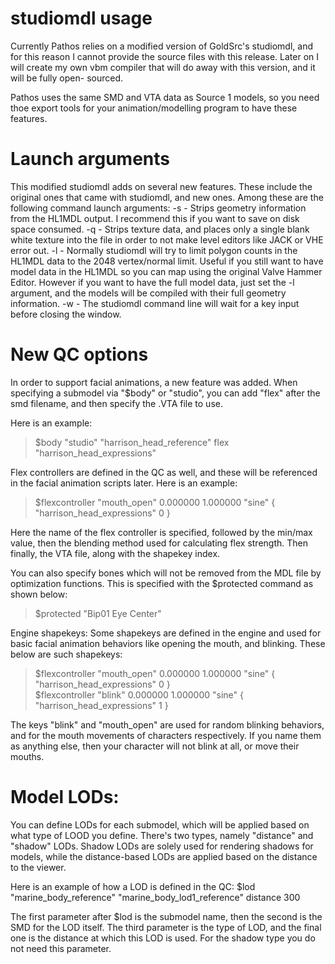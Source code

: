 # studiomdl usage

Currently Pathos relies on a modified version of GoldSrc's studiomdl, and for this
reason I cannot provide the source files with this release. Later on I will create
my own vbm compiler that will do away with this version, and it will be fully open-
sourced.

Pathos uses the same SMD and VTA data as Source 1 models, so you need thoe export
tools for your animation/modelling program to have these features.

# Launch arguments
This modified studiomdl adds on several new features. These include the original ones
that came with studiomdl, and new ones. Among these are the following command launch 
arguments:
 -s - Strips geometry information from the HL1MDL output. I recommend this if you want
      to save on disk space consumed.
 -q - Strips texture data, and places only a single blank white texture into the file
      in order to not make level editors like JACK or VHE error out.
 -l - Normally studiomdl will try to limit polygon counts in the HL1MDL data to the
      2048 vertex/normal limit. Useful if you still want to have model data in the
	  HL1MDL so you can map using the original Valve Hammer Editor. However if you
	  want to have the full model data, just set the -l argument, and the models will
	  be compiled with their full geometry information.
 -w - The studiomdl command line will wait for a key input before closing the window.
 
# New QC options
In order to support facial animations, a new feature was added. When specifying a
submodel via "$body" or "studio", you can add "flex" after the smd filename, and
then specify the .VTA file to use.

Here is an example:
>$body "studio" "harrison_head_reference" flex "harrison_head_expressions" <br />

Flex controllers are defined in the QC as well, and these will be referenced in the
facial animation scripts later. Here is an example:
>$flexcontroller "mouth_open" 0.000000 1.000000 "sine" { "harrison_head_expressions" 0 } <br />

Here the name of the flex controller is specified, followed by the min/max value, then
the blending method used for calculating flex strength. Then finally, the VTA file, along
with the shapekey index.

You can also specify bones which will not be removed from the MDL file by optimization
functions. This is specified with the $protected command as shown below:
>$protected "Bip01 Eye Center" <br />

Engine shapekeys:
Some shapekeys are defined in the engine and used for basic facial animation behaviors
like opening the mouth, and blinking. These below are such shapekeys:
>$flexcontroller "mouth_open" 0.000000 1.000000 "sine" { "harrison_head_expressions" 0 } <br />
>$flexcontroller "blink" 0.000000 1.000000 "sine" { "harrison_head_expressions" 1 } <br />

The keys "blink" and "mouth_open" are used for random blinking behaviors, and for the
mouth movements of characters respectively. If you name them as anything else, then
your character will not blink at all, or move their mouths.

# Model LODs:
You can define LODs for each submodel, which will be applied based on what
type of LOOD you define. There's two types, namely "distance" and "shadow"
LODs. Shadow LODs are solely used for rendering shadows for models, while
the distance-based LODs are applied based on the distance to the viewer.

Here is an example of how a LOD is defined in the QC:
$lod "marine_body_reference" "marine_body_lod1_reference" distance 300

The first parameter after $lod is the submodel name, then the second is the
SMD for the LOD itself. The third parameter is the type of LOD, and the final
one is the distance at which this LOD is used. For the shadow type you do not
need this parameter.